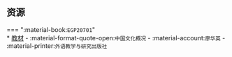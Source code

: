 ## 资源  
=== ":material-book:`EGP20701`"  
    * [教材](http://api.cqu-openlib.cn/file?key=its23291tk5c) - :material-format-quote-open:`中国文化概况` - :material-account:`廖华英` - :material-printer:`外语教学与研究出版社`  